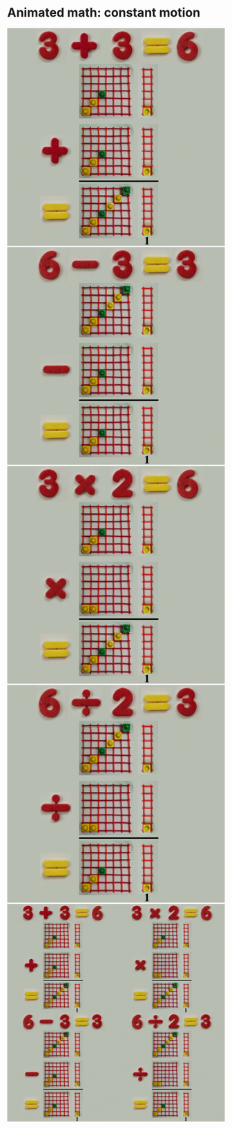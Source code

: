 # Animated math: constant motion

![](../img/dynamic_d1_m_plus.gif)
![](../img/dynamic_d1_m_minus.gif)
![](../img/dynamic_d1_m_times.gif)
![](../img/dynamic_d1_m_div.gif)
![](../img/dynamic_d1_m_plus_times_minus_div.gif)
